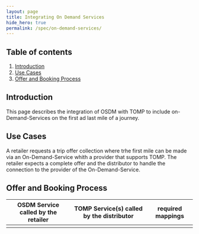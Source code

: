 ```yaml
---
layout: page
title: Integrating On Demand Services
hide_hero: true
permalink: /spec/on-demand-services/
---
```

## Table of contents

1. [Introduction](#introduction)
2. [Use Cases](#useCases)
3. [Offer and Booking Process](#tompBooking)

## Introduction <a name="introduction">

This page describes the integration of OSDM with TOMP to include on-Demand-Services on the first ad last mile of a journey.


## Use Cases <a name="useCases">

A retailer requests a trip offer collection where trhe first mile can be made via an On-Demand-Service whith a provider that supports TOMP. The retailer expects a complete offer and the distributor to handle the connection to the provider of the On-Demand-Service.





## Offer and Booking Process <a name="tompBooking">

| OSDM Service called by the retailer  | TOMP Service(s) called by the distributor | required mappings  | 
| ------------------------------------ | ----------------------------------------- | ------------------ | 
|                                      |                                           |                    | 


